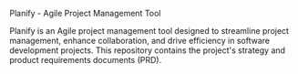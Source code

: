 Planify - Agile Project Management Tool

Planify is an Agile project management tool designed to streamline project management, enhance collaboration, and drive efficiency in software development projects. This repository contains the project's strategy and product requirements documents (PRD).
